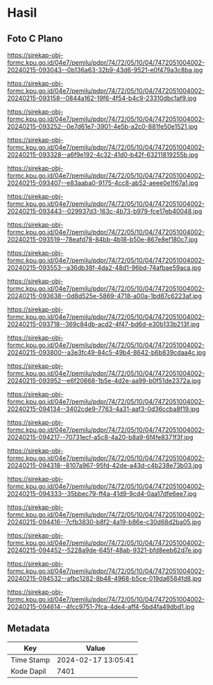 # Hasil

## Foto C Plano

https://sirekap-obj-formc.kpu.go.id/04e7/pemilu/pdpr/74/72/05/10/04/7472051004002-20240215-093043--0b136a63-32b9-43d6-9521-e0f479a3c8ba.jpg

https://sirekap-obj-formc.kpu.go.id/04e7/pemilu/pdpr/74/72/05/10/04/7472051004002-20240215-093158--0844a162-19f6-4f54-b4c9-23310dbc1af9.jpg

https://sirekap-obj-formc.kpu.go.id/04e7/pemilu/pdpr/74/72/05/10/04/7472051004002-20240215-093252--0e7d61e7-3901-4e5b-a2c0-881fe50e1521.jpg

https://sirekap-obj-formc.kpu.go.id/04e7/pemilu/pdpr/74/72/05/10/04/7472051004002-20240215-093328--a6f9e192-4c32-41d0-b42f-63211819255b.jpg

https://sirekap-obj-formc.kpu.go.id/04e7/pemilu/pdpr/74/72/05/10/04/7472051004002-20240215-093407--e83aaba0-9175-4cc8-ab52-aeee0e1f67a1.jpg

https://sirekap-obj-formc.kpu.go.id/04e7/pemilu/pdpr/74/72/05/10/04/7472051004002-20240215-093443--029937d3-163c-4b73-b979-fce17eb40048.jpg

https://sirekap-obj-formc.kpu.go.id/04e7/pemilu/pdpr/74/72/05/10/04/7472051004002-20240215-093519--78eafd78-84bb-4b18-b50e-867e8ef180c7.jpg

https://sirekap-obj-formc.kpu.go.id/04e7/pemilu/pdpr/74/72/05/10/04/7472051004002-20240215-093553--a36db38f-4da2-48d1-96bd-74afbae59aca.jpg

https://sirekap-obj-formc.kpu.go.id/04e7/pemilu/pdpr/74/72/05/10/04/7472051004002-20240215-093638--0d8d525e-5869-4718-a00a-1bd87c6223af.jpg

https://sirekap-obj-formc.kpu.go.id/04e7/pemilu/pdpr/74/72/05/10/04/7472051004002-20240215-093718--369c84db-acd2-4f47-bd6d-e30b133b213f.jpg

https://sirekap-obj-formc.kpu.go.id/04e7/pemilu/pdpr/74/72/05/10/04/7472051004002-20240215-093800--a3e3fc49-84c5-49b4-8642-b6b839cdaa4c.jpg

https://sirekap-obj-formc.kpu.go.id/04e7/pemilu/pdpr/74/72/05/10/04/7472051004002-20240215-093952--e6f20668-1b5e-4d2e-aa99-b0f51de2372a.jpg

https://sirekap-obj-formc.kpu.go.id/04e7/pemilu/pdpr/74/72/05/10/04/7472051004002-20240215-094134--3402cde9-7763-4a31-aaf3-0d36ccba8f19.jpg

https://sirekap-obj-formc.kpu.go.id/04e7/pemilu/pdpr/74/72/05/10/04/7472051004002-20240215-094217--70731ecf-a5c8-4a20-b8a9-6f4fe8371f3f.jpg

https://sirekap-obj-formc.kpu.go.id/04e7/pemilu/pdpr/74/72/05/10/04/7472051004002-20240215-094318--8107a967-95fd-42de-a43d-c4b238e73b03.jpg

https://sirekap-obj-formc.kpu.go.id/04e7/pemilu/pdpr/74/72/05/10/04/7472051004002-20240215-094333--35bbec79-ff4a-41d9-9cd4-0aa17dfe6ee7.jpg

https://sirekap-obj-formc.kpu.go.id/04e7/pemilu/pdpr/74/72/05/10/04/7472051004002-20240215-094416--7cfb3830-b8f2-4a19-b86e-c30d68d2ba05.jpg

https://sirekap-obj-formc.kpu.go.id/04e7/pemilu/pdpr/74/72/05/10/04/7472051004002-20240215-094452--5228a9de-645f-48ab-9321-bfd8eeb62d7e.jpg

https://sirekap-obj-formc.kpu.go.id/04e7/pemilu/pdpr/74/72/05/10/04/7472051004002-20240215-094532--afbc1282-8b48-4968-b5ce-019da6584fd8.jpg

https://sirekap-obj-formc.kpu.go.id/04e7/pemilu/pdpr/74/72/05/10/04/7472051004002-20240215-094614--4fcc9751-7fca-4de4-aff4-5bd4fa49dbd1.jpg


## Metadata

| Key        | Value               |
| ---------- | ------------------- |
| Time Stamp | 2024-02-17 13:05:41 |
| Kode Dapil | 7401                |



